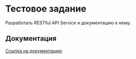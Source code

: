 Тестовое задание
==================

Разработать RESTful API Service и документацию к нему.

Документация
-------------

[Ссылка на документацию](http://85.143.210.108:667/api/v1/doc)

